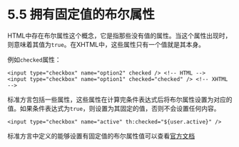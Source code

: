 # 5.5 拥有固定值的布尔属性
HTML中存在布尔属性这个概念，它是指那些没有值的属性。当这个属性出现时，则意味着其值为`true`。在XHTML中，这些属性只有一个值就是其本身。

例如`checked`属性：
```
<input type="checkbox" name="option2" checked /> <!-- HTML -->
<input type="checkbox" name="option1" checked="checked" /> <!-- XHTML -->
```
标准方言包括一些属性，这些属性在计算完条件表达式后将布尔属性设置为对应的值。如果条件表达式为`true`，则设置为其固定的值，否则不会设置任何内容。

```
<input type="checkbox" name="active" th:checked="${user.active}" />
```
标准方言中定义的能够设置有固定值的布尔属性值可以查看[官方文档](http://www.thymeleaf.org/doc/tutorials/3.0/usingthymeleaf.html#fixed-value-boolean-attributes)
